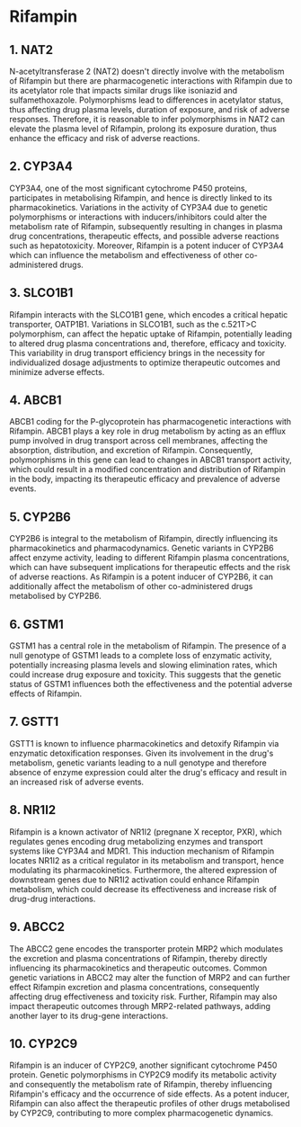 # Rifampin

## 1. NAT2
N-acetyltransferase 2 (NAT2) doesn't directly involve with the metabolism of Rifampin but there are pharmacogenetic interactions with Rifampin due to its acetylator role that impacts similar drugs like isoniazid and sulfamethoxazole. Polymorphisms lead to differences in acetylator status, thus affecting drug plasma levels, duration of exposure, and risk of adverse responses. Therefore, it is reasonable to infer polymorphisms in NAT2 can elevate the plasma level of Rifampin, prolong its exposure duration, thus enhance the efficacy and risk of adverse reactions.

## 2. CYP3A4
CYP3A4, one of the most significant cytochrome P450 proteins, participates in metabolising Rifampin, and hence is directly linked to its pharmacokinetics. Variations in the activity of CYP3A4 due to genetic polymorphisms or interactions with inducers/inhibitors could alter the metabolism rate of Rifampin, subsequently resulting in changes in plasma drug concentrations, therapeutic effects, and possible adverse reactions such as hepatotoxicity. Moreover, Rifampin is a potent inducer of CYP3A4 which can influence the metabolism and effectiveness of other co-administered drugs.

## 3. SLCO1B1
Rifampin interacts with the SLCO1B1 gene, which encodes a critical hepatic transporter, OATP1B1. Variations in SLCO1B1, such as the c.521T>C polymorphism, can affect the hepatic uptake of Rifampin, potentially leading to altered drug plasma concentrations and, therefore, efficacy and toxicity. This variability in drug transport efficiency brings in the necessity for individualized dosage adjustments to optimize therapeutic outcomes and minimize adverse effects.

## 4. ABCB1
ABCB1 coding for the P-glycoprotein has pharmacogenetic interactions with Rifampin. ABCB1 plays a key role in drug metabolism by acting as an efflux pump involved in drug transport across cell membranes, affecting the absorption, distribution, and excretion of Rifampin. Consequently, polymorphisms in this gene can lead to changes in ABCB1 transport activity, which could result in a modified concentration and distribution of Rifampin in the body, impacting its therapeutic efficacy and prevalence of adverse events.

## 5. CYP2B6
CYP2B6 is integral to the metabolism of Rifampin, directly influencing its pharmacokinetics and pharmacodynamics. Genetic variants in CYP2B6 affect enzyme activity, leading to different Rifampin plasma concentrations, which can have subsequent implications for therapeutic effects and the risk of adverse reactions. As Rifampin is a potent inducer of CYP2B6, it can additionally affect the metabolism of other co-administered drugs metabolised by CYP2B6.

## 6. GSTM1
GSTM1 has a central role in the metabolism of Rifampin. The presence of a null genotype of GSTM1 leads to a complete loss of enzymatic activity, potentially increasing plasma levels and slowing elimination rates, which could increase drug exposure and toxicity. This suggests that the genetic status of GSTM1 influences both the effectiveness and the potential adverse effects of Rifampin.

## 7. GSTT1
GSTT1 is known to influence pharmacokinetics and detoxify Rifampin via enzymatic detoxification responses. Given its involvement in the drug's metabolism, genetic variants leading to a null genotype and therefore absence of enzyme expression could alter the drug's efficacy and result in an increased risk of adverse events.

## 8. NR1I2
Rifampin is a known activator of NR1I2 (pregnane X receptor, PXR), which regulates genes encoding drug metabolizing enzymes and transport systems like CYP3A4 and MDR1. This induction mechanism of Rifampin locates NR1I2 as a critical regulator in its metabolism and transport, hence modulating its pharmacokinetics. Furthermore, the altered expression of downstream genes due to NR1I2 activation could enhance Rifampin metabolism, which could decrease its effectiveness and increase risk of drug-drug interactions.

## 9. ABCC2
The ABCC2 gene encodes the transporter protein MRP2 which modulates the excretion and plasma concentrations of Rifampin, thereby directly influencing its pharmacokinetics and therapeutic outcomes. Common genetic variations in ABCC2 may alter the function of MRP2 and can further effect Rifampin excretion and plasma concentrations, consequently affecting drug effectiveness and toxicity risk. Further, Rifampin may also impact therapeutic outcomes through MRP2-related pathways, adding another layer to its drug-gene interactions.

## 10. CYP2C9
Rifampin is an inducer of CYP2C9, another significant cytochrome P450 protein. Genetic polymorphisms in CYP2C9 modify its metabolic activity and consequently the metabolism rate of Rifampin, thereby influencing Rifampin's efficacy and the occurrence of side effects. As a potent inducer, Rifampin can also affect the therapeutic profiles of other drugs metabolised by CYP2C9, contributing to more complex pharmacogenetic dynamics.

